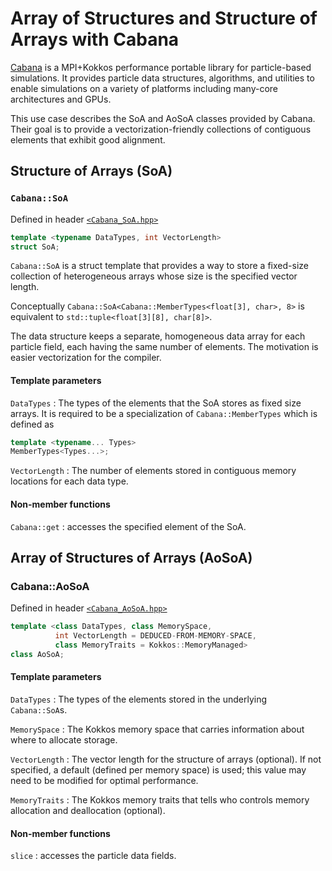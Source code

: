 # Array of Structures and Structure of Arrays with Cabana

[Cabana](https://github.com/ECP-copa/Cabana) is a MPI+Kokkos performance portable library for particle-based simulations.  It provides particle data structures, algorithms, and utilities to enable simulations on a variety of platforms including many-core architectures and GPUs.

This use case describes the SoA and AoSoA classes provided by Cabana.  Their goal is to provide a vectorization-friendly collections of contiguous elements that exhibit good alignment.

## Structure of Arrays (SoA)

### `Cabana::SoA`
Defined in header [`<Cabana_SoA.hpp>`](https://github.com/ECP-copa/Cabana/blob/master/core/src/Cabana_SoA.hpp)
```C++
template <typename DataTypes, int VectorLength>
struct SoA;
```

`Cabana::SoA` is a struct template that provides a way to store a fixed-size collection of heterogeneous arrays whose size is the specified vector length.

Conceptually `Cabana::SoA<Cabana::MemberTypes<float[3], char>, 8>` is equivalent to `std::tuple<float[3][8], char[8]>`.

The data structure keeps a separate, homogeneous data array for each particle field, each having the same number of elements.  The motivation is easier vectorization for the compiler.

#### Template parameters
`DataTypes`
: The types of the elements that the SoA stores as fixed size arrays.
It is required to be a specialization of `Cabana::MemberTypes` which is defined as
```C++
template <typename... Types>
MemberTypes<Types...>;
```

`VectorLength`
: The number of elements stored in contiguous memory locations for each data type.

#### Non-member functions
`Cabana::get`
: accesses the specified element of the SoA.

## Array of Structures of Arrays (AoSoA)

### Cabana::AoSoA
Defined in header [`<Cabana_AoSoA.hpp>`](https://github.com/ECP-copa/Cabana/blob/master/core/src/Cabana_AoSoA.hpp)

```C++
template <class DataTypes, class MemorySpace,
          int VectorLength = DEDUCED-FROM-MEMORY-SPACE,
          class MemoryTraits = Kokkos::MemoryManaged>
class AoSoA;
```

#### Template parameters
`DataTypes`
: The types of the elements stored in the underlying `Cabana::SoA`s.

`MemorySpace`
: The Kokkos memory space that carries information about where to allocate storage.

`VectorLength`
: The vector length for the structure of arrays (optional). If not specified, a default (defined per memory space) is used; this value may need to be modified for optimal performance.

`MemoryTraits`
: The Kokkos memory traits that tells who controls memory allocation and deallocation (optional).

#### Non-member functions
`slice`
: accesses the particle data fields.
